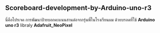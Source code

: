 ## Scoreboard-development-by-Arduino-uno-r3
นี่คือโปรเจค การพัฒนาป้ายบอกคะแนนสานต่อจากรุ่นพี่ในโรงเรียนผม 
ด้วยบรอดที่ใช้ **Arduino uno r3**
libraly **Adafruit_NeoPixel**

